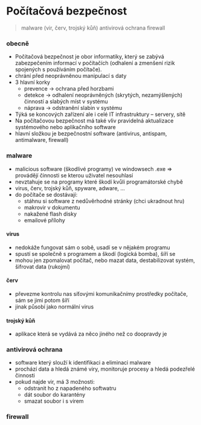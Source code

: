 # Počítačová bezpečnost 
> malware (vir, červ, trojský kůň)
> antivirová ochrana
> firewall

### obecně
- Počítačová bezpečnost je obor informatiky, který se zabývá zabezpečením informací v počítačích (odhalení a zmenšení rizik spojených s používáním počítače).
- chrání před neoprávněnou manipulací s daty 
- 3 hlavní korky 
	- prevence -> ochrana před horzbami
	- detekce -> odhalení neoprávněných (skrytých, nezamýšlených) činností a slabých míst v systému
	- náprava -> odstranění slabin v systému
- Týká se koncových zařízení ale i celé IT infrastruktury – servery, sítě
- Na počítačovou bezpečnost má také vliv pravidelná aktualizace systémového nebo aplikačního software
- hlavní složkou je bezpečnostní software (antivirus, antispam, antimalware, firewall)


### malware
- malicious software (škodlivé programy) ve windowsech .exe => provádějí činnosti se kterou uživatel nesouhlasí
- nevztahuje se na programy které škodí kvůli programátorské chybě
- virus, červ, trojský kůň, spyware, adware, ...
- do počítače se dostávají:
	- stáhnu si software z nedůvěrhodné stránky (chci ukradnout hru)
	- makrovir v dokumentu
	- nakažené flash disky
	- emailové přílohy
	
#### virus
- nedokáže fungovat sám o sobě, usadí se v nějakém programu
- spustí se společně s programem a škodí (logická bomba), šíří se
- mohou jen zpomalovat počítač, nebo mazat data, destabilizovat systém, šifrovat data (rukojmí)

#### červ
- převezme kontrolu nas síťovými komunikačnímy prostředky počítače, sám se jimi potom šíří
- jinak působí jako normální virus

#### trojský kůň
- aplikace která se vydává za něco jiného než co doopravdy je

### antivirová ochrana
- software který slouží k identifikaci a eliminaci malware
- prochází data a hledá známé viry, monitoruje procesy a hledá podezřelé činnosti
- pokud najde vir, má 3 možnosti:
	- odstranit ho z napadeného softwatru
	- dát soubor do karantény
	- smazat soubor i s virem
	
### firewall